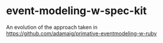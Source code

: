 # event-modeling-w-spec-kit
An evolution of the approach taken in https://github.com/adamaig/primative-eventmodeling-w-ruby
